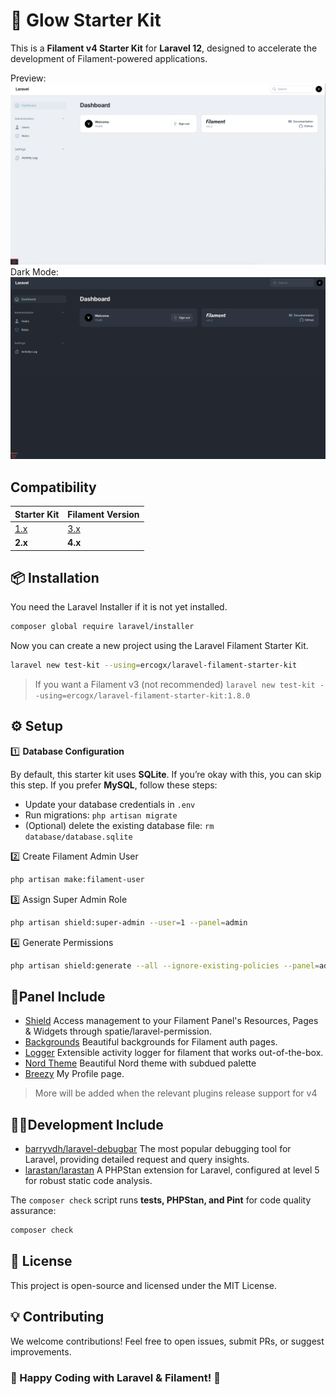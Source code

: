 # 🚀 Glow Starter Kit

This is a **Filament v4 Starter Kit** for **Laravel 12**, designed to accelerate the development of Filament-powered applications.

Preview:
![](https://raw.githubusercontent.com/ercogx/laravel-filament-starter-kit/main/preview-white.png)
Dark Mode:
![](https://raw.githubusercontent.com/ercogx/laravel-filament-starter-kit/main/preview.png)

## Compatibility

| Starter Kit                                                            | Filament Version                                        |
|------------------------------------------------------------------------|---------------------------------------------------------|
| [1.x](https://github.com/Ercogx/laravel-filament-starter-kit/tree/1.x) | [3.x](https://github.com/filamentphp/filament/tree/3.x) |
| **2.x**                                                                | **4.x**                                                 |


## 📦 Installation

You need the Laravel Installer if it is not yet installed.

```bash
composer global require laravel/installer
```

Now you can create a new project using the Laravel Filament Starter Kit.

```bash
laravel new test-kit --using=ercogx/laravel-filament-starter-kit
```

> If you want a Filament v3 (not recommended) ```laravel new test-kit --using=ercogx/laravel-filament-starter-kit:1.8.0```

## ⚙️ Setup

1️⃣ **Database Configuration**

By default, this starter kit uses **SQLite**. If you’re okay with this, you can skip this step. If you prefer **MySQL**, follow these steps:

- Update your database credentials in `.env`
- Run migrations: `php artisan migrate`
- (Optional) delete the existing database file: ```rm database/database.sqlite```

2️⃣ Create Filament Admin User
```bash
php artisan make:filament-user
```

3️⃣ Assign Super Admin Role
```bash
php artisan shield:super-admin --user=1 --panel=admin
```

4️⃣ Generate Permissions
```bash
php artisan shield:generate --all --ignore-existing-policies --panel=admin
```

## 🌟Panel Include 

- [Shield](https://filamentphp.com/plugins/bezhansalleh-shield) Access management to your Filament Panel's Resources, Pages & Widgets through spatie/laravel-permission.
- [Backgrounds](https://filamentphp.com/plugins/swisnl-backgrounds) Beautiful backgrounds for Filament auth pages.
- [Logger](https://filamentphp.com/plugins/z3d0x-logger) Extensible activity logger for filament that works out-of-the-box.
- [Nord Theme](https://filamentphp.com/plugins/andreia-bohner-nord-theme) Beautiful Nord theme with subdued palette
- [Breezy](https://filamentphp.com/plugins/jeffgreco-breezy) My Profile page.

> More will be added when the relevant plugins release support for v4

## 🧑‍💻Development Include

- [barryvdh/laravel-debugbar](https://github.com/barryvdh/laravel-debugbar) The most popular debugging tool for Laravel, providing detailed request and query insights.
- [larastan/larastan](https://github.com/larastan/larastan) A PHPStan extension for Laravel, configured at level 5 for robust static code analysis.

The `composer check` script runs **tests, PHPStan, and Pint** for code quality assurance:
```bash
composer check
```

## 📜 License

This project is open-source and licensed under the MIT License.

## 💡 Contributing

We welcome contributions! Feel free to open issues, submit PRs, or suggest improvements.


### 🚀 Happy Coding with Laravel & Filament! 🎉
